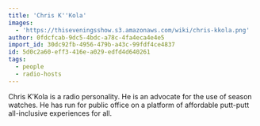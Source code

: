 ```yaml
---
title: 'Chris K''Kola'
images:
  - 'https://thiseveningsshow.s3.amazonaws.com/wiki/chris-kkola.png'
author: 0fdcfcab-9dc5-4bdc-a78c-4fa4eca4e4e5
import_id: 30dc92fb-4956-479b-a43c-99fdf4ce4837
id: 5d0c2a60-eff3-416e-a029-edfd4d640261
tags:
  - people
  - radio-hosts
---
```

Chris K’Kola is a radio personality. He is an advocate for the use of season watches. He has run for public office on a platform of affordable putt-putt all-inclusive experiences for all.
